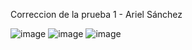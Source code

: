 Correccion de la prueba 1 - Ariel Sánchez

![image](https://github.com/user-attachments/assets/c86e648f-c7fe-4278-a8fb-bea2a38923f0)
![image](https://github.com/user-attachments/assets/cc2a61fb-c334-4b29-bfa2-b7745e7baef0)
![image](https://github.com/user-attachments/assets/96f28ab8-d33c-4e37-9298-0e8b609082c6)
